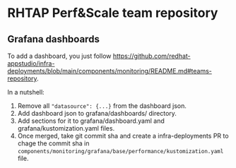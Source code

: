 RHTAP Perf&Scale team repository
================================

Grafana dashboards
------------------

To add a dashboard, you just follow <https://github.com/redhat-appstudio/infra-deployments/blob/main/components/monitoring/README.md#teams-repository>.

In a nutshell:

1. Remove all `"datasource": {...}` from the dashboard json.
2. Add dashboard json to grafana/dashboards/ directory.
3. Add sections for it to grafana/dashboard.yaml and grafana/kustomization.yaml files.
4. Once merged, take git commit sha and create a infra-deployments PR to chage the commit sha in `components/monitoring/grafana/base/performance/kustomization.yaml` file.
